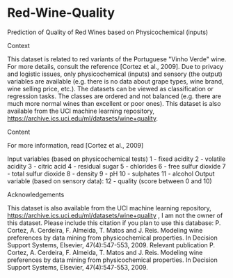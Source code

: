 # Red-Wine-Quality
Prediction of Quality of Red Wines based on Physicochemical (inputs)

Context

This dataset is related to red variants of the Portuguese "Vinho Verde" wine. For more details, consult the reference [Cortez et al., 2009]. Due to privacy and logistic issues, only physicochemical (inputs) and sensory (the output) variables are available (e.g. there is no data about grape types, wine brand, wine selling price, etc.).  The datasets can be viewed as classification or regression tasks. The classes are ordered and not balanced (e.g. there are much more normal wines than excellent or poor ones).  This dataset is also available from the UCI machine learning repository, https://archive.ics.uci.edu/ml/datasets/wine+quality.

Content

For more information, read [Cortez et al., 2009]

Input variables (based on physicochemical tests)
1 - fixed acidity 
2 - volatile acidity
3 - citric acid
4 - residual sugar 
5 - chlorides
6 - free sulfur dioxide
7 - total sulfur dioxide
8 - density 
9 - pH 
10 - sulphates
11 - alcohol 
Output variable (based on sensory data): 12 - quality (score between 0 and 10)

Acknowledgements

This dataset is also available from the UCI machine learning repository, https://archive.ics.uci.edu/ml/datasets/wine+quality , I am not the owner of this dataset.  Please include this citation if you plan to use this database: P. Cortez, A. Cerdeira, F. Almeida, T. Matos and J. Reis. Modeling wine preferences by data mining from physicochemical properties. In Decision Support Systems, Elsevier, 47(4):547-553, 2009.  Relevant publication  P. Cortez, A. Cerdeira, F. Almeida, T. Matos and J. Reis. Modeling wine preferences by data mining from physicochemical properties. In Decision Support Systems, Elsevier, 47(4):547-553, 2009.
